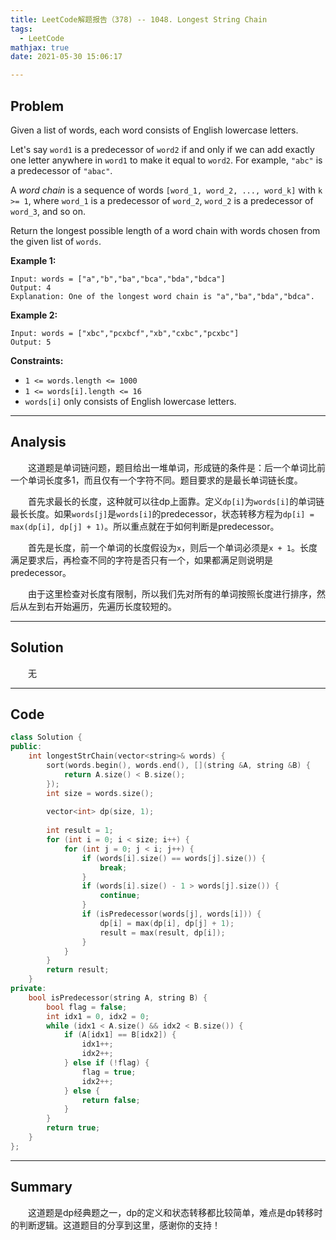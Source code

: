 ```yaml
---
title: LeetCode解题报告（378) -- 1048. Longest String Chain
tags:
  - LeetCode
mathjax: true
date: 2021-05-30 15:06:17

---
```


## Problem

Given a list of words, each word consists of English lowercase letters.

Let's say `word1` is a predecessor of `word2` if and only if we can add exactly one letter anywhere in `word1` to make it equal to `word2`. For example, `"abc"` is a predecessor of `"abac"`.

A *word chain* is a sequence of words `[word_1, word_2, ..., word_k]` with `k >= 1`, where `word_1` is a predecessor of `word_2`, `word_2` is a predecessor of `word_3`, and so on.

Return the longest possible length of a word chain with words chosen from the given list of `words`.

<!-- more -->

**Example 1:**

```
Input: words = ["a","b","ba","bca","bda","bdca"]
Output: 4
Explanation: One of the longest word chain is "a","ba","bda","bdca".
```

**Example 2:**

```
Input: words = ["xbc","pcxbcf","xb","cxbc","pcxbc"]
Output: 5
```



**Constraints:**

- `1 <= words.length <= 1000`
- `1 <= words[i].length <= 16`
- `words[i]` only consists of English lowercase letters.

------

## Analysis

&emsp;&emsp;这道题是单词链问题，题目给出一堆单词，形成链的条件是：后一个单词比前一个单词长度多1，而且仅有一个字符不同。题目要求的是最长单词链长度。

&emsp;&emsp;首先求最长的长度，这种就可以往dp上面靠。定义`dp[i]`为`words[i]`的单词链最长长度。如果`words[j]`是`words[i]`的predecessor，状态转移方程为`dp[i] = max(dp[i], dp[j] + 1)`。所以重点就在于如何判断是predecessor。

&emsp;&emsp;首先是长度，前一个单词的长度假设为`x`，则后一个单词必须是`x + 1`。长度满足要求后，再检查不同的字符是否只有一个，如果都满足则说明是predecessor。

&emsp;&emsp;由于这里检查对长度有限制，所以我们先对所有的单词按照长度进行排序，然后从左到右开始遍历，先遍历长度较短的。

------

## Solution

&emsp;&emsp;无

------

## Code

```c++
class Solution {
public:
    int longestStrChain(vector<string>& words) {
        sort(words.begin(), words.end(), [](string &A, string &B) {
            return A.size() < B.size();
        });
        int size = words.size();
        
        vector<int> dp(size, 1);
        
        int result = 1;
        for (int i = 0; i < size; i++) {
            for (int j = 0; j < i; j++) {
                if (words[i].size() == words[j].size()) {
                    break;
                }
                if (words[i].size() - 1 > words[j].size()) {
                    continue;
                }
                if (isPredecessor(words[j], words[i])) {
                    dp[i] = max(dp[i], dp[j] + 1);
                    result = max(result, dp[i]);
                }
            }
        }
        return result;
    }
private:
    bool isPredecessor(string A, string B) {
        bool flag = false;
        int idx1 = 0, idx2 = 0;
        while (idx1 < A.size() && idx2 < B.size()) {
            if (A[idx1] == B[idx2]) {
                idx1++;
                idx2++;
            } else if (!flag) {
                flag = true;
                idx2++;
            } else {
                return false;
            }
        }
        return true;
    }
};
```

------

## Summary

&emsp;&emsp;这道题是dp经典题之一，dp的定义和状态转移都比较简单，难点是dp转移时的判断逻辑。这道题目的分享到这里，感谢你的支持！
